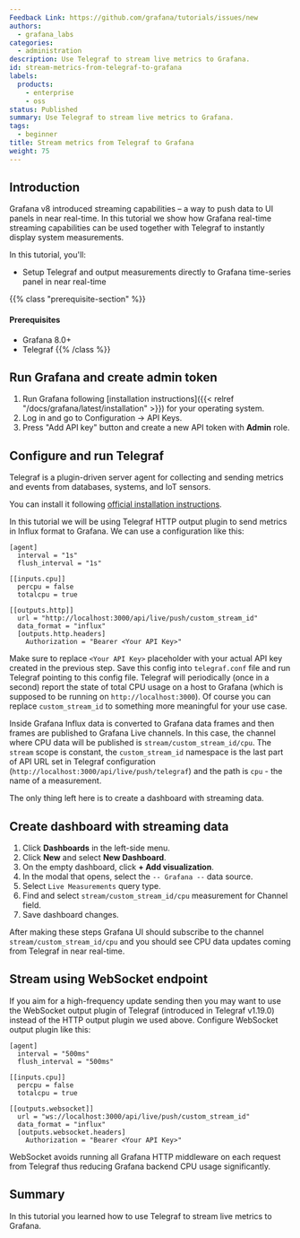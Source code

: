 ```yaml
---
Feedback Link: https://github.com/grafana/tutorials/issues/new
authors:
  - grafana_labs
categories:
  - administration
description: Use Telegraf to stream live metrics to Grafana.
id: stream-metrics-from-telegraf-to-grafana
labels:
  products:
    - enterprise
    - oss
status: Published
summary: Use Telegraf to stream live metrics to Grafana.
tags:
  - beginner
title: Stream metrics from Telegraf to Grafana
weight: 75
---
```


## Introduction

Grafana v8 introduced streaming capabilities – a way to push data to UI panels in near real-time. In this tutorial we show how Grafana real-time streaming capabilities can be used together with Telegraf to instantly display system measurements.

In this tutorial, you'll:

- Setup Telegraf and output measurements directly to Grafana time-series panel in near real-time

{{% class "prerequisite-section" %}}

#### Prerequisites

- Grafana 8.0+
- Telegraf
  {{% /class %}}

## Run Grafana and create admin token

1. Run Grafana following [installation instructions]({{< relref "/docs/grafana/latest/installation" >}}) for your operating system.
1. Log in and go to Configuration -> API Keys.
1. Press "Add API key" button and create a new API token with **Admin** role.

## Configure and run Telegraf

Telegraf is a plugin-driven server agent for collecting and sending metrics and events from databases, systems, and IoT sensors.

You can install it following [official installation instructions](https://docs.influxdata.com/telegraf/latest/introduction/installation/).

In this tutorial we will be using Telegraf HTTP output plugin to send metrics in Influx format to Grafana. We can use a configuration like this:

```
[agent]
  interval = "1s"
  flush_interval = "1s"

[[inputs.cpu]]
  percpu = false
  totalcpu = true

[[outputs.http]]
  url = "http://localhost:3000/api/live/push/custom_stream_id"
  data_format = "influx"
  [outputs.http.headers]
    Authorization = "Bearer <Your API Key>"
```

Make sure to replace `<Your API Key>` placeholder with your actual API key created in the previous step. Save this config into `telegraf.conf` file and run Telegraf pointing to this config file. Telegraf will periodically (once in a second) report the state of total CPU usage on a host to Grafana (which is supposed to be running on `http://localhost:3000`). Of course you can replace `custom_stream_id` to something more meaningful for your use case.

Inside Grafana Influx data is converted to Grafana data frames and then frames are published to Grafana Live channels. In this case, the channel where CPU data will be published is `stream/custom_stream_id/cpu`. The `stream` scope is constant, the `custom_stream_id` namespace is the last part of API URL set in Telegraf configuration (`http://localhost:3000/api/live/push/telegraf`) and the path is `cpu` - the name of a measurement.

The only thing left here is to create a dashboard with streaming data.

## Create dashboard with streaming data

1. Click **Dashboards** in the left-side menu.
1. Click **New** and select **New Dashboard**.
1. On the empty dashboard, click **+ Add visualization**.
1. In the modal that opens, select the `-- Grafana --` data source.
1. Select `Live Measurements` query type.
1. Find and select `stream/custom_stream_id/cpu` measurement for Channel field.
1. Save dashboard changes.

After making these steps Grafana UI should subscribe to the channel `stream/custom_stream_id/cpu` and you should see CPU data updates coming from Telegraf in near real-time.

## Stream using WebSocket endpoint

If you aim for a high-frequency update sending then you may want to use the WebSocket output plugin of Telegraf (introduced in Telegraf v1.19.0) instead of the HTTP output plugin we used above. Configure WebSocket output plugin like this:

```
[agent]
  interval = "500ms"
  flush_interval = "500ms"

[[inputs.cpu]]
  percpu = false
  totalcpu = true

[[outputs.websocket]]
  url = "ws://localhost:3000/api/live/push/custom_stream_id"
  data_format = "influx"
  [outputs.websocket.headers]
    Authorization = "Bearer <Your API Key>"
```

WebSocket avoids running all Grafana HTTP middleware on each request from Telegraf thus reducing Grafana backend CPU usage significantly.

## Summary

In this tutorial you learned how to use Telegraf to stream live metrics to Grafana.
